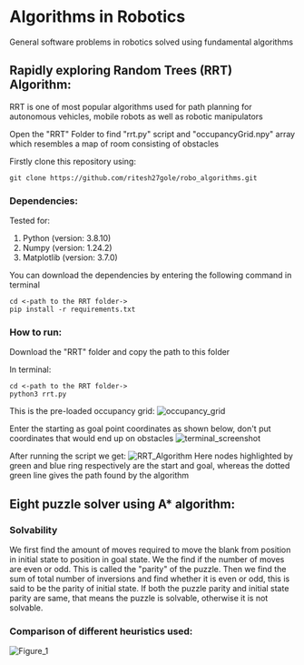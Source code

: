 # Algorithms in Robotics

General software problems in robotics solved using fundamental algorithms

## Rapidly exploring Random Trees (RRT) Algorithm: 
RRT is one of most popular algorithms used for path planning for autonomous vehicles, mobile robots as well as robotic manipulators

Open the "RRT" Folder to find "rrt.py" script and "occupancyGrid.npy" array which resembles a map of room consisting of obstacles

Firstly clone this repository using: 
```
git clone https://github.com/ritesh27gole/robo_algorithms.git
```

### Dependencies:
Tested for:  
1. Python (version: 3.8.10)
2. Numpy (version: 1.24.2)
3. Matplotlib (version: 3.7.0)  <br>

You can download the dependencies by entering the following command in terminal
```
cd <-path to the RRT folder->
pip install -r requirements.txt
```
### How to run:
Download the "RRT" folder and copy the path to this folder

In terminal:
```
cd <-path to the RRT folder->
python3 rrt.py
```
This is the pre-loaded occupancy grid:
![occupancy_grid](https://user-images.githubusercontent.com/83658560/224113730-060295bc-104b-4c03-aedf-8b9c7153cd7b.png)

Enter the starting as goal point coordinates as shown below, don't put coordinates that would end up on obstacles
![terminal_screenshot](https://user-images.githubusercontent.com/83658560/219943849-a6565287-da28-412a-aaa6-1d8381c1a60c.png)

After running the script we get:
![RRT_Algorithm](https://user-images.githubusercontent.com/83658560/224113898-400425ee-2370-4e71-b093-557bdf042f01.png)
Here nodes highlighted by green and blue ring respectively are the start and goal, whereas the dotted green line gives the path found by the algorithm

## Eight puzzle solver using A* algorithm:
### Solvability

We first find the amount of moves required to move the blank from position in initial state to position in goal state. We the find if the number of moves are even or odd. This is called the "parity" of the puzzle. Then we find the sum of total number of inversions and find whether it is even or odd, this is said to be the parity of initial state. If both the puzzle parity and initial state parity are same, that means the puzzle is solvable, otherwise it is not solvable.

### Comparison of different heuristics used:
![Figure_1](https://user-images.githubusercontent.com/83658560/224112173-110c2ebc-870a-4845-a384-28b3f1e2525c.png)



